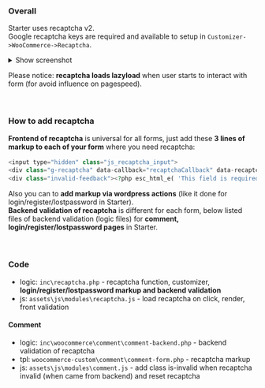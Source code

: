 ### Overall
Starter uses recaptcha v2.  
Google recaptcha keys are required and available to setup in `Customizer->WooCommerce->Recaptcha`.
<details><summary>Show screenshot</summary>
 <img src="https://raw.githubusercontent.com/chyvak1831/starter_img/master/archive/v1.2.0/screenshots/recaptcha.jpg" alt="Recaptcha">
</details>

Please notice: **recaptcha loads lazyload** when user starts to interact with form (for avoid influence on pagespeed).
<br><br><br>



### How to add recaptcha  
**Frontend of recaptcha** is universal for all forms, just add these **3 lines of markup to each of your form** where you need recaptcha:
```php
<input type="hidden" class="js_recaptcha_input">
<div class="g-recaptcha" data-callback="recaptchaCallback" data-recaptchapublickey="<?php echo esc_attr( get_theme_mod( 'public_recaptcha_key' ) ); ?>"></div>
<div class="invalid-feedback"><?php esc_html_e( 'This field is required.', 'starter' ); ?></div>
```
Also you can to **add markup via wordpress actions** (like it done for login/register/lostpassword in Starter).  
**Backend validation of recaptcha** is different for each form, below listed files of backend validation (logic files) for **comment, login/register/lostpassword pages** in Starter.
<br><br><br>



### Code
 * logic: `inc\recaptcha.php` - recaptcha function, customizer, **login/register/lostpassword markup and backend validation**
 * js: `assets\js\modules\recaptcha.js` - load recaptcha on click, render, front validation

#### Comment
 * logic: `inc\woocommerce\comment\comment-backend.php` - backend validation of recaptcha
 * tpl: `woocommerce-custom\comment\comment-form.php` - recaptcha markup
 * js: `assets\js\modules\comment.js` - add class is-invalid when recaptcha invalid (when came from backend) and reset recaptcha
